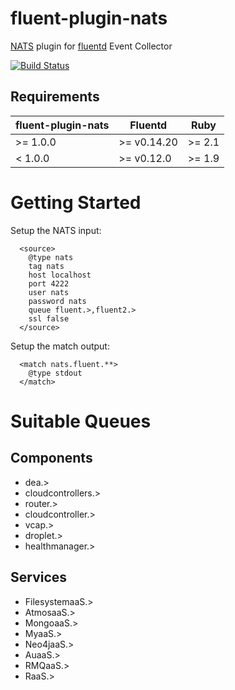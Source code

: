 fluent-plugin-nats
==================

[NATS](https://github.com/derekcollison/nats) plugin for
[fluentd](https://github.com/fluent/fluentd) Event Collector

[![Build Status](https://secure.travis-ci.org/achied/fluent-plugin-nats.png)](http://travis-ci.org/achied/fluent-plugin-nats)

## Requirements

| fluent-plugin-nats | Fluentd     | Ruby   |
|--------------------|-------------|--------|
| >= 1.0.0           | >= v0.14.20 | >= 2.1 |
| < 1.0.0            | >= v0.12.0  | >= 1.9 |

# Getting Started
Setup the NATS input:

~~~~~
  <source>
    @type nats
    tag nats
    host localhost
    port 4222
    user nats
    password nats
    queue fluent.>,fluent2.>
    ssl false
  </source>
~~~~~

Setup the match output:

~~~~
  <match nats.fluent.**>
    @type stdout
  </match>
~~~~

# Suitable Queues

## Components
* dea.>
* cloudcontrollers.>
* router.>
* cloudcontroller.>
* vcap.>
* droplet.>
* healthmanager.>

## Services
* FilesystemaaS.>
* AtmosaaS.>
* MongoaaS.>
* MyaaS.>
* Neo4jaaS.>
* AuaaS.>
* RMQaaS.>
* RaaS.>
